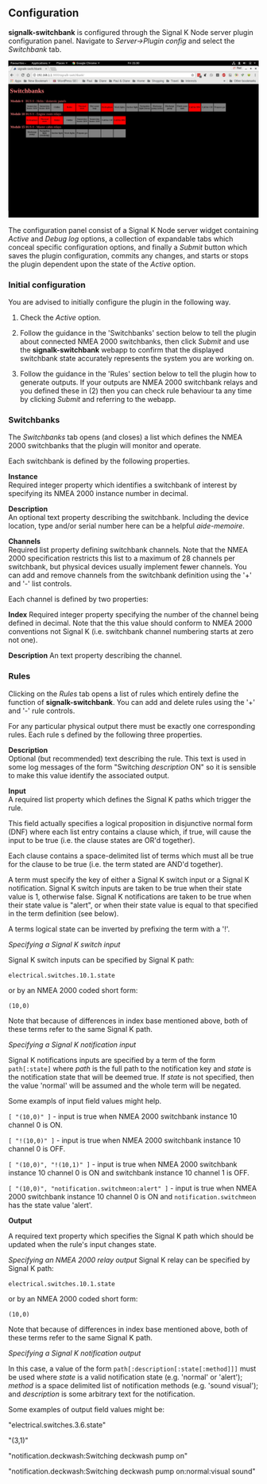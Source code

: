## Configuration

__signalk-switchbank__ is configured through the Signal K Node server plugin
configuration panel.
Navigate to _Server->Plugin config_ and select the _Switchbank_ tab.

![Plugin configuration panel](readme/screenshot.png)

The configuration panel consist of a Signal K Node server widget containing
_Active_ and _Debug log_ options, a collection of expandable tabs which conceal
specific configuration options, and finally a _Submit_ button which saves the
plugin configuration, commits any changes, and starts or stops the plugin
dependent upon the state of the _Active_ option.

### Initial configuration

You are advised to initially configure the plugin in the following way. 

1. Check the _Active_ option.

2. Follow the guidance in the 'Switchbanks' section below to tell the plugin
about connected NMEA 2000 switchbanks, then click _Submit_ and use the
__signalk-switchbank__ webapp to confirm that the displayed switchbank state
accurately represents the system you are working on.

3. Follow the guidance in the 'Rules' section below to tell the plugin how to
generate outputs.  If your outputs are NMEA 2000 switchbank relays and you
defined these in (2) then you can check rule behaviour ta any time by clicking
_Submit_ and referring to the webapp.

### Switchbanks

The _Switchbanks_ tab opens (and closes) a list which defines the NMEA 2000
switchbanks that the plugin will monitor and operate.

Each switchbank is defined by the following properties.

__Instance__  
Required integer property which identifies a switchbank of interest by
specifying its NMEA 2000 instance number in decimal.

__Description__  
An optional text property describing the switchbank. Including the device
location, type and/or serial number here can be a helpful _aide-memoire_. 

__Channels__  
Required list property defining switchbank channels.  Note that the NMEA
2000 specification restricts this list to a maximum of 28 channels per
switchbank, but physical devices usually implement fewer channels.  You can
add and remove channels from the switchbank definition using the '+' and '-'
list controls.

Each channel is defined by two properties:

__Index__
Required integer property specifying the number of the channel being defined
in decimal.  Note that the this value should conform to NMEA 2000 conventions
not Signal K (i.e. switchbank channel numbering starts at zero not one). 

__Description__
An text property describing the channel.

### Rules

Clicking on the _Rules_ tab opens a list of rules which entirely define the
function of __signalk-switchbank__.  You can add and delete rules using the
'+' and '-' rule controls.

For any particular physical output there must be exactly one corresponding
rules.  Each rule s defined by the following three properties.

__Description__  
Optional (but recommended) text describing the rule.  This text is used in
some log messages of the form "Switching _description_ ON" so it is sensible
to make this value identify the associated output.

__Input__  
A required list property which defines the Signal K paths which trigger the
rule.

This field actually specifies a logical proposition in disjunctive normal form
(DNF) where each list entry contains a clause which, if true, will cause the
input to be true (i.e. the clause states are OR'd together).

Each clause contains a space-delimited list of terms which must all be true
for the clause to be true (i.e. the term stated are AND'd together).

A term must specify the key of either a Signal K switch input or a Signal K
notification.  Signal K switch inputs are taken to be true when their
state value is 1, otherwise false.  Signal K notifications are taken to be
true when their state value is "alert", or when their state value is equal
to that specified in the term definition (see below).

A terms logical state can be inverted by prefixing the term with a '!'.

_Specifying a Signal K switch input_

Signal K switch inputs can be specified by Signal K path:
```
electrical.switches.10.1.state
```
or by an NMEA 2000 coded short form:
```
(10,0)
```
Note that because of differences in index base mentioned above, both of
these terms refer to the same Signal K path.

_Specifying a Signal K notification input_

Signal K notifications inputs are specified by a term of the form ```path[:state]```
where _path_ is the full path to the notification key and _state_ is the
notification state that will be deemed true.  If _state_ is not specified, then
the value 'normal' will be assumed and the whole term will be negated.

Some exampls of input field values might help.

```[ "(10,0)" ]``` - input is true when NMEA 2000 switchbank instance 10
channel 0 is ON.

```[ "!(10,0)" ]``` - input is true when NMEA 2000 switchbank instance 10
channel 0 is OFF.

```[ "(10,0)", "!(10,1)" ]``` - input is true when NMEA 2000 switchbank
instance 10 channel 0 is ON and switchbank instance 10 channel 1 is OFF.

```[ "(10,0)", "notification.switchmeon:alert" ]``` - input is true when NMEA
2000 switchbank instance 10 channel 0 is ON and ```notification.switchmeon```
has the state value 'alert'.

__Output__

A required text property which specifies the Signal K path which should be
updated when the rule's input changes state.

_Specifying an NMEA 2000 relay output_
Signal K relay can be specified by Signal K path:
```
electrical.switches.10.1.state
```
or by an NMEA 2000 coded short form:
```
(10,0)
```
Note that because of differences in index base mentioned above, both of
these terms refer to the same Signal K path.

_Specifying a Signal K notification output_

In this case, a value of the form ```path[:description[:state[:method]]]```
must be used where _state_ is a valid notification state (e.g. 'normal'
or 'alert'); _method_ is a space delimited list of notification methods
(e.g. 'sound visual'); and _description_ is some arbitrary text for the
notification.

Some examples of output field values might be:

"electrical.switches.3.6.state"

"(3,1)"

"notification.deckwash:Switching deckwash pump on"

"notification.deckwash:Switching deckwash pump on:normal:visual sound"

